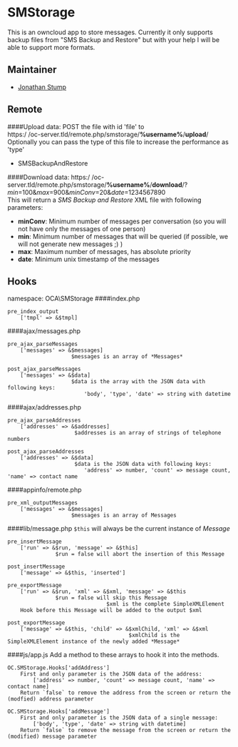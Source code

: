 SMStorage
=========

This is an owncloud app to store messages. Currently it only supports backup files from "SMS Backup and Restore" but with your help I will be able to support more formats.

Maintainer
----------
- [Jonathan Stump](https://github.com/Jonny007-MKD)

Remote
------
####Upload data:
POST the file with id 'file' to<br />
https:/ /oc-server.tld/remote.php/smstorage/**%username%**/**upload**/<br />
Optionally you can pass the type of this file to increase the performance as 'type'
- SMSBackupAndRestore

####Download data:
https:/ /oc-server.tld/remote.php/smstorage/**%username%**/**download**/?*min*=100&*max*=900&*minConv*=20&*date*=1234567890<br />
This will return a *SMS Backup and Restore* XML file with following parameters:
- **minConv**: Minimum number of messages per conversation (so you will not have only the messages of one person)
- **min**: Minimum number of messages that will be queried (if possible, we will not generate new messages ;) )
- **max**: Maximum number of messages, has absolute priority
- **date**: Minimum unix timestamp of the messages

Hooks
-----
namespace: OCA\SMStorage
####index.php

```
pre_index_output
	['tmpl' => &$tmpl]
```

####ajax/messages.php

```
pre_ajax_parseMessages
	['messages' => &$messages]
					$messages is an array of *Messages*
```

```
post_ajax_parseMessages
	['messages' => &$data]
					$data is the array with the JSON data with following keys:
						'body', 'type', 'date' => string with datetime
```

####ajax/addresses.php

```
pre_ajax_parseAddresses
	['addresses' => &$addresses]
					 $addresses is an array of strings of telephone numbers
```

```
post_ajax_parseAddresses
	['addresses' => &$data]
					 $data is the JSON data with following keys:
						'address' => number, 'count' => message count, 'name' => contact name
```

####appinfo/remote.php

```
pre_xml_outputMessages
	['messages' => &$messages]
					$messages is an array of Messages
```

####lib/message.php
`$this` will always be the current instance of *Message*

```
pre_insertMessage
	['run' => &$run, 'message' => &$this]
			   $run = false will abort the insertion of this Message
```

```
post_insertMessage
	['message' => &$this, 'inserted']
```

```
pre_exportMessage
	['run' => &$run, 'xml' => &$xml, 'message' => &$this
			   $run = false will skip this Message
							   $xml is the complete SimpleXMLElement
	Hook before this Message will be added to the output $xml
```

```
post_exportMessage
	['message' => &$this, 'child' => &$xmlChild, 'xml' => &$xml
									  $xmlChild is the SimpleXMLElement instance of the newly added *Message*
```

####js/app.js
Add a method to these arrays to hook it into the methods.

```
OC.SMStorage.Hooks['addAddress']
	First and only parameter is the JSON data of the address:
		['address' => number, 'count' => message count, 'name' => contact name]
	Return `false` to remove the address from the screen or return the (modfied) address parameter
```

```
OC.SMStorage.Hooks['addMessage']
	First and only parameter is the JSON data of a single message:
		['body', 'type', 'date' => string with datetime]
	Return `false` to remove the message from the screen or return the (modified) message parameter
```